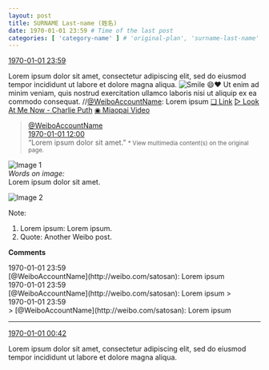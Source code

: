 ```yaml
---
layout: post
title: SURNAME Last-name (姓名)
date: 1970-01-01 23:59 # Time of the last post
categories: [ 'category-name' ] # 'original-plan', 'surname-last-name'
---
```


<div class="weibo-info">
  <a href="http://weibo.com/3899740210/Dzzhcy2Tg">1970-01-01 23:59</a>
</div>

Lorem ipsum dolor sit amet, consectetur adipiscing elit, sed do eiusmod tempor incididunt ut labore et dolore magna aliqua. ![Smile](http://img.t.sinajs.cn/t4/appstyle/expression/ext/normal/5c/huanglianwx_thumb.gif "[Smile]") :smile::heart: Ut enim ad minim veniam, quis nostrud exercitation ullamco laboris nisi ut aliquip ex ea commodo consequat. //[@WeiboAccountName](http://weibo.com/satosan): Lorem ipsum [❏ Link](http://weibo.com/satosan) [▷ Look At Me Now - Charlie Puth](http://music.163.com/#/song?id=28188171) [◉ Miaopai Video](http://weibo.com/tv/v/EwzNsnSdx)

<!-- more -->

> <div class="weibo-post-name">
>   <a href="http://weibo.com/satosan">@WeiboAccountName</a>
> </div>
> <div class="weibo-info">
>   <a href="http://weibo.com/1708288824/DzyXNBSZW">1970-01-01 12:00</a>
> </div>
> “Lorem ipsum dolor sit amet.”  
> <small>* View multimedia content(s) on the original page.</small>

![Image 1](http://ww1.sinaimg.cn/mw690/0068MnXXgw1fap32sz5crj31kw0sg41a.jpg)  
*Words on image:*  
Lorem ipsum dolor sit amet.

![Image 2](http://ww1.sinaimg.cn/mw690/0068MnXXgw1fap331p7rbj31kw0sgtcs.jpg)

Note:
1. Lorem ipsum: Lorem ipsum.
1. Quote: Another Weibo post.

**Comments**

<div class="weibo-info">1970-01-01 23:59</div>
[@WeiboAccountName](http://weibo.com/satosan): Lorem ipsum

<div class="weibo-info">1970-01-01 23:59</div>
[@WeiboAccountName](http://weibo.com/satosan): Lorem ipsum
> <div class="weibo-info">1970-01-01 23:59</div>
> [@WeiboAccountName](http://weibo.com/satosan): Lorem ipsum

---

<div class="weibo-info">
  <a href="http://weibo.com/5109034566/DzvqO5dZv">1970-01-01 00:42</a>
</div>

Lorem ipsum dolor sit amet, consectetur adipiscing elit, sed do eiusmod tempor incididunt ut labore et dolore magna aliqua.
